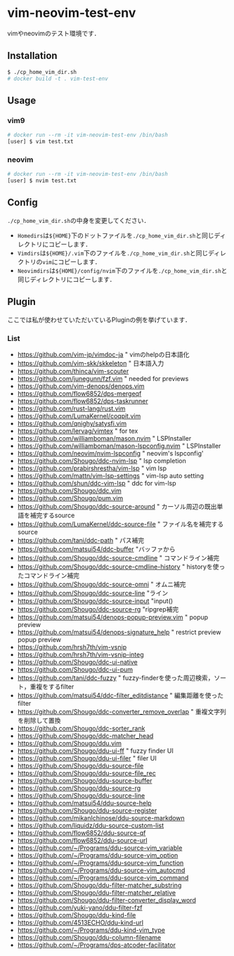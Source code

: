 # vim-neovim-test-env

vimやneovimのテスト環境です．

## Installation

```bash
$ ./cp_home_vim_dir.sh
# docker build -t . vim-test-env
```

## Usage

### vim9

```bash
# docker run --rm -it vim-neovim-test-env /bin/bash
[user] $ vim test.txt
```

### neovim

```bash
# docker run --rm -it vim-neovim-test-env /bin/bash
[user] $ nvim test.txt
```

## Config

`./cp_home_vim_dir.sh`の中身を変更してください．

* `Homedirs`は`${HOME}`下のドットファイルを`./cp_home_vim_dir.sh`と同じディレクトリにコピーします．
* `Vimdirs`は`${HOME}/.vim`下のファイルを`./cp_home_vim_dir.sh`と同じディレクトリの`vim`にコピーします．
* `Neovimdirs`は`${HOME}/config/nvim`下のファイルを`./cp_home_vim_dir.sh`と同じディレクトリにコピーします．

## Plugin

ここでは私が使わせていただいているPluginの例を挙げています．

### List

* https://github.com/vim-jp/vimdoc-ja " vimのhelpの日本語化
* https://github.com/vim-skk/skkeleton " 日本語入力
* https://github.com/thinca/vim-scouter
* https://github.com/junegunn/fzf.vim " needed for previews
* https://github.com/vim-denops/denops.vim
* https://github.com/flow6852/dps-mergeqf
* https://github.com/flow6852/dps-taskrunner
* https://github.com/rust-lang/rust.vim
* https://github.com/LumaKernel/coqpit.vim
* https://github.com/qnighy/satysfi.vim
* https://github.com/lervag/vimtex " for tex
* https://github.com/williamboman/mason.nvim " LSPInstaller
* https://github.com/williamboman/mason-lspconfig.nvim " LSPInstaller
* https://github.com/neovim/nvim-lspconfig " neovim's lspconfig'
* https://github.com/Shougo/ddc-nvim-lsp " lsp completion
* https://github.com/prabirshrestha/vim-lsp " vim lsp
* https://github.com/mattn/vim-lsp-settings " vim-lsp auto setting
* https://github.com/shun/ddc-vim-lsp " ddc for vim-lsp
* https://github.com/Shougo/ddc.vim
* https://github.com/Shougo/pum.vim
* https://github.com/Shougo/ddc-source-around " カーソル周辺の既出単語を補完するsource
* https://github.com/LumaKernel/ddc-source-file " ファイル名を補完するsource
* https://github.com/tani/ddc-path " パス補完
* https://github.com/matsui54/ddc-buffer "バッファから
* https://github.com/Shougo/ddc-source-cmdline " コマンドライン補完
* https://github.com/Shougo/ddc-source-cmdline-history " historyを使ったコマンドライン補完
* https://github.com/Shougo/ddc-source-omni " オムニ補完
* https://github.com/Shougo/ddc-source-line "ライン
* https://github.com/Shougo/ddc-source-input "input()
* https://github.com/Shougo/ddc-source-rg "ripgrep補完
* https://github.com/matsui54/denops-popup-preview.vim " popup preview
* https://github.com/matsui54/denops-signature_help " restrict preview popup preview
* https://github.com/hrsh7th/vim-vsnip
* https://github.com/hrsh7th/vim-vsnip-integ
* https://github.com/Shougo/ddc-ui-native
* https://github.com/Shougo/ddc-ui-pum
* https://github.com/tani/ddc-fuzzy " fuzzy-finderを使った周辺検索，ソート，重複をするfilter
* https://github.com/matsui54/ddc-filter_editdistance " 編集距離を使ったfilter
* https://github.com/Shougo/ddc-converter_remove_overlap " 重複文字列を削除して置換
* https://github.com/Shougo/ddc-sorter_rank
* https://github.com/Shougo/ddc-matcher_head
* https://github.com/Shougo/ddu.vim
* https://github.com/Shougo/ddu-ui-ff " fuzzy finder UI
* https://github.com/Shougo/ddu-ui-filer " filer UI
* https://github.com/Shougo/ddu-source-file
* https://github.com/Shougo/ddu-source-file_rec
* https://github.com/Shougo/ddu-source-buffer
* https://github.com/Shougo/ddu-source-rg
* https://github.com/Shougo/ddu-source-line
* https://github.com/matsui54/ddu-source-help
* https://github.com/Shougo/ddu-source-register
* https://github.com/mikanIchinose/ddu-source-markdown
* https://github.com/liquidz/ddu-source-custom-list
* https://github.com/flow6852/ddu-source-qf
* https://github.com/flow6852/ddu-source-url
* https://github.com/~/Programs/ddu-source-vim_variable
* https://github.com/~/Programs/ddu-source-vim_option
* https://github.com/~/Programs/ddu-source-vim_function
* https://github.com/~/Programs/ddu-source-vim_autocmd
* https://github.com/~/Programs/ddu-source-vim_command
* https://github.com/Shougo/ddu-filter-matcher_substring
* https://github.com/Shougo/ddu-filter-matcher_relative
* https://github.com/Shougo/ddu-filter-converter_display_word
* https://github.com/yuki-yano/ddu-filter-fzf
* https://github.com/Shougo/ddu-kind-file
* https://github.com/4513ECHO/ddu-kind-url
* https://github.com/~/Programs/ddu-kind-vim_type
* https://github.com/Shougo/ddu-column-filename
* https://github.com/~/Programs/dps-atcoder-facilitator
